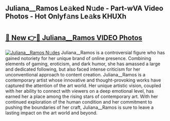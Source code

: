 ## Juliana__Ramos Le𝚊ked N𝚞de - Part-wVA Video Photos - Hot Onlyf𝚊ns Le𝚊ks KHUXh

# <h2><a href="http://ac54970.deff.icu/?id=Juliana__Ramos">🔗 New 👉🔴 Juliana__Ramos VIDEO Photos</a></h2>

[![Juliana__Ramos N𝚞des](https://i.imgur.com/rIISA9y.gif)](http://ac54970.deff.icu/?id=Juliana__Ramos)
Juliana__Ramos is a controversial figure who has gained notoriety for her unique brand of online presence. Combining elements of gaming, eroticism, and dark humor, she has amassed a large and dedicated following, but also faced intense criticism for her unconventional approach to content creation. Juliana__Ramos is a contemporary artist whose innovative and thought-provoking works have captured the attention of the art world. Her unique artistic vision, coupled with her ability to connect with viewers on a deep emotional level, has earned her a place among the rising stars of contemporary art. With her continued exploration of the human condition and her commitment to pushing the boundaries of her craft, Juliana__Ramos is sure to leave a lasting impact on the art world and beyond.
